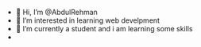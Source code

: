 - 👋 Hi, I’m @AbdulRehman
- 👀 I’m interested in learning web develpment
- 🌱 I’m currently a student and i am learning some skills
- 
<!---
unknownaz/unknownaz is a ✨ special ✨ repository because its `README.md` (this file) appears on your GitHub profile.
You can click the Preview link to take a look at your changes.
--->
